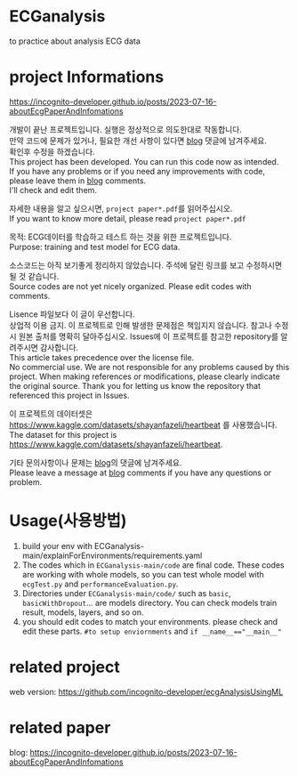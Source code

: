 # ECGanalysis
to practice about analysis ECG data


# project Informations
https://incognito-developer.github.io/posts/2023-07-16-aboutEcgPaperAndInfomations



개발이 끝난 프로젝트입니다. 실행은 정상적으로 의도한대로 작동합니다.</br>만약 코드에 문제가 있거나, 필요한 개선 사항이 있다면 [blog](https://incognito-developer.github.io/posts/2023-07-16-aboutEcgPaperAndInfomations) 댓글에 남겨주세요.</br> 확인후 수정을 하겠습니다.</br>
This project has been developed. You can run this code now as intended.</br> If you have any problems or if you need any improvements with code, please leave them in [blog](https://incognito-developer.github.io/posts/2023-07-16-aboutEcgPaperAndInfomations) comments.</br> I'll check and edit them.  

자세한 내용을 알고 싶으시면, `project paper*.pdf`를 읽어주십시오.</br>
If you want to know more detail, please read `project paper*.pdf`

목적: ECG데이터를 학습하고 테스트 하는 것을 위한 프로젝트입니다. </br>
Purpose: training and test model for ECG data.

소스코드는 아직 보기좋게 정리하지 않았습니다. 주석에 달린 링크를 보고 수정하시면 될 것 같습니다.</br>
Source codes are not yet nicely organized. Please edit codes with comments.

Lisence 파일보다 이 글이 우선합니다.</br> 상업적 이용 금지. 이 프로젝트로 인해 발생한 문제점은 책임지지 않습니다.
참고나 수정 시 원본 출처를 명확히 달아주십시오. 
Issues에 이 프로젝트를 참고한 repository를 알려주시면 감사합니다.</br>
This article takes precedence over the license file.</br> No commercial use. We are not responsible for any problems caused by this project.
When making references or modifications, please clearly indicate the original source.
Thank you for letting us know the repository that referenced this project in Issues.

이 프로젝트의 데이터셋은 https://www.kaggle.com/datasets/shayanfazeli/heartbeat 를 사용했습니다.</br>
The dataset for this project is https://www.kaggle.com/datasets/shayanfazeli/heartbeat.

기타 문의사항이나 문제는 [blog](https://incognito-developer.github.io/posts/2023-07-16-aboutEcgPaperAndInfomations)의 댓글에 남겨주세요.</br>
Please leave a message at [blog](https://incognito-developer.github.io/posts/2023-07-16-aboutEcgPaperAndInfomations) comments if you have any questions or problem.

# Usage(사용방법)
1. build your env with ECGanalysis-main/explainForEnvironments/requirements.yaml
2. The codes which in `ECGanalysis-main/code` are final code. These codes are working with whole models, so you can test whole model with `ecgTest.py` and `performanceEvaluation.py`.
3. Directories under `ECGanalysis-main/code/` such as `basic`, `basicWithDropout`... are models directory. You can check models train result, models, layers, and so on.
4. you should edit codes to match your environments. please check and edit these parts. `#to setup enviornments` and `if __name__=="__main__"`

# related project
web version:
https://github.com/incognito-developer/ecgAnalysisUsingML


# related paper
blog:
https://incognito-developer.github.io/posts/2023-07-16-aboutEcgPaperAndInfomations
